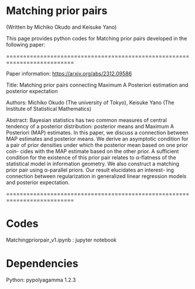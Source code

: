 # Matching prior pairs 
(Written by Michiko Okudo and Keisuke Yano)

This page provides python codes for Matching prior pairs developed in the following paper:

==========================================================================

Paper information: https://arxiv.org/abs/2312.09586

Title: Matching prior pairs connecting Maximum A Posteriori estimation and posterior expectation

Authors: Michiko Okudo (The university of Tokyo), Keisuke Yano (The Institute of Statistical Mathematics)

Abstract: Bayesian statistics has two common measures of central tendency of a posterior distribution: posterior means and Maximum A Posteriori (MAP) estimates. In this paper, we discuss a connection between MAP estimates and posterior means. We derive an asymptotic condition for a pair of prior densities under which the posterior mean based on one prior coin- cides with the MAP estimate based on the other prior. A sufficient condition for the existence of this prior pair relates to α-flatness of the statistical model in information geometry. We also construct a matching prior pair using α-parallel priors. Our result elucidates an interest- ing connection between regularization in generalized linear regression models and posterior expectation.

==========================================================================

# Codes

Matchingpriorpair_v1.ipynb : jupyter notebook 

# Dependencies

Python: pypolyagamma 1.2.3

